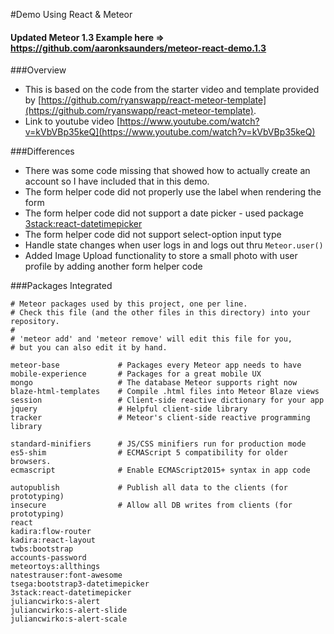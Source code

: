 #Demo Using React & Meteor

#### Updated Meteor 1.3 Example here => https://github.com/aaronksaunders/meteor-react-demo.1.3

###Overview
* This is based on the code from the starter video and template provided by [https://github.com/ryanswapp/react-meteor-template](https://github.com/ryanswapp/react-meteor-template). 
* Link to youtube video [https://www.youtube.com/watch?v=kVbVBp35keQ](https://www.youtube.com/watch?v=kVbVBp35keQ)

###Differences
* There was some code missing that showed how to actually create an account so I have included that in this demo.
* The form helper code did not properly use the label when rendering the form
* The form helper code did not support a date picker - used package [3stack:react-datetimepicker](https://atmospherejs.com/3stack/react-datetimepicker)
* The form helper code did not support select-option input type
* Handle state changes when user logs in and logs out thru `Meteor.user()`
* Added Image Upload functionality to store a small photo with user profile by adding another form helper code

###Packages Integrated
```
# Meteor packages used by this project, one per line.
# Check this file (and the other files in this directory) into your repository.
#
# 'meteor add' and 'meteor remove' will edit this file for you,
# but you can also edit it by hand.

meteor-base             # Packages every Meteor app needs to have
mobile-experience       # Packages for a great mobile UX
mongo                   # The database Meteor supports right now
blaze-html-templates    # Compile .html files into Meteor Blaze views
session                 # Client-side reactive dictionary for your app
jquery                  # Helpful client-side library
tracker                 # Meteor's client-side reactive programming library

standard-minifiers      # JS/CSS minifiers run for production mode
es5-shim                # ECMAScript 5 compatibility for older browsers.
ecmascript              # Enable ECMAScript2015+ syntax in app code

autopublish             # Publish all data to the clients (for prototyping)
insecure                # Allow all DB writes from clients (for prototyping)
react
kadira:flow-router
kadira:react-layout
twbs:bootstrap
accounts-password
meteortoys:allthings
natestrauser:font-awesome
tsega:bootstrap3-datetimepicker
3stack:react-datetimepicker
juliancwirko:s-alert
juliancwirko:s-alert-slide
juliancwirko:s-alert-scale
```
